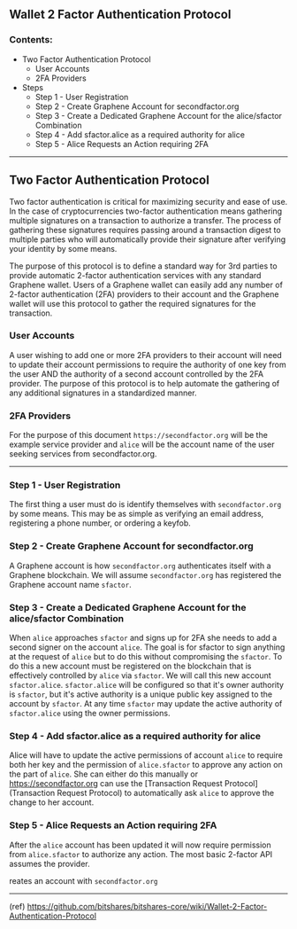 ## Wallet 2 Factor Authentication Protocol

### Contents:
- Two Factor Authentication Protocol
   - User Accounts
   - 2FA Providers
- Steps
   - Step 1 - User Registration
   - Step 2 - Create Graphene Account for secondfactor.org
   - Step 3 - Create a Dedicated Graphene Account for the alice/sfactor Combination
   - Step 4 - Add sfactor.alice as a required authority for alice
   - Step 5 - Alice Requests an Action requiring 2FA

***

## Two Factor Authentication Protocol

Two factor authentication is critical for maximizing security and ease of use. In the case of cryptocurrencies two-factor authentication means gathering multiple signatures on a transaction to authorize a transfer. The process of gathering these signatures requires passing around a transaction digest to multiple parties who will automatically provide their signature after verifying your identity by some means.

The purpose of this protocol is to define a standard way for 3rd parties to provide automatic 2-factor authentication services with any standard Graphene wallet. Users of a Graphene wallet can easily add any number of 2-factor authentication (2FA) providers to their account and the Graphene wallet will use this protocol to gather the required signatures for the transaction.

### User Accounts
A user wishing to add one or more 2FA providers to their account will need to update their account permissions to require the authority of one key from the user AND the authority of a second account controlled by the 2FA provider. The purpose of this protocol is to help automate the gathering of any additional signatures in a standardized manner.

### 2FA Providers
For the purpose of this document `https://secondfactor.org` will be the example service provider and `alice` will be the account name of the user seeking services from secondfactor.org.

***

### Step 1 - User Registration
The first thing a user must do is identify themselves with `secondfactor.org` by some means. This may be as simple as verifying an email address, registering a phone number, or ordering a keyfob.

### Step 2 - Create Graphene Account for secondfactor.org
A Graphene account is how `secondfactor.org` authenticates itself with a Graphene blockchain. We will assume `secondfactor.org` has registered the Graphene account name `sfactor`.

### Step 3 - Create a Dedicated Graphene Account for the alice/sfactor Combination
When `alice` approaches `sfactor` and signs up for 2FA she needs to add a second signer on the account `alice`. The goal is for sfactor to sign anything at the request of `alice` but to do this without compromising the `sfactor`. To do this a new account must be registered on the blockchain that is effectively controlled by `alice` via `sfactor`. We will call this new account `sfactor.alice`. `sfactor.alice` will be configured so that it's owner authority is `sfactor`, but it's active authority is a unique public key assigned to the account by `sfactor`. At any time `sfactor` may update the active authority of `sfactor.alice` using the owner permissions.

### Step 4 - Add sfactor.alice as a required authority for alice
Alice will have to update the active permissions of account `alice` to require both her key and the permission of `alice.sfactor` to approve any action on the part of `alice`. She can either do this manually or https://secondfactor.org can use the [Transaction Request Protocol](Transaction Request Protocol) to automatically ask `alice` to approve the change to her account.

### Step 5 - Alice Requests an Action requiring 2FA
After the `alice` account has been updated it will now require permission from `alice.sfactor` to authorize any action. The most basic 2-factor API assumes the provider.

reates an account with `secondfactor.org`


***

(ref)
https://github.com/bitshares/bitshares-core/wiki/Wallet-2-Factor-Authentication-Protocol




